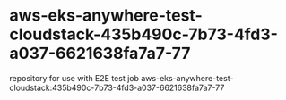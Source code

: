 # aws-eks-anywhere-test-cloudstack-435b490c-7b73-4fd3-a037-6621638fa7a7-77
repository for use with E2E test job aws-eks-anywhere-test-cloudstack:435b490c-7b73-4fd3-a037-6621638fa7a7-77
